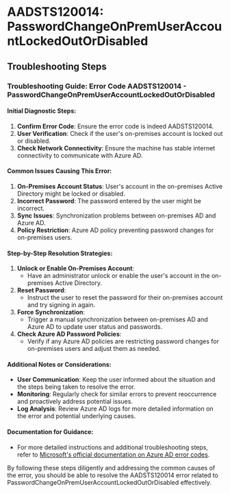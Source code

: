 
# AADSTS120014: PasswordChangeOnPremUserAccountLockedOutOrDisabled


## Troubleshooting Steps
### Troubleshooting Guide: Error Code AADSTS120014 - PasswordChangeOnPremUserAccountLockedOutOrDisabled

#### Initial Diagnostic Steps:
1. **Confirm Error Code**: Ensure the error code is indeed AADSTS120014.
2. **User Verification**: Check if the user's on-premises account is locked out or disabled.
3. **Check Network Connectivity**: Ensure the machine has stable internet connectivity to communicate with Azure AD.

#### Common Issues Causing This Error:
1. **On-Premises Account Status**: User's account in the on-premises Active Directory might be locked or disabled.
2. **Incorrect Password**: The password entered by the user might be incorrect.
3. **Sync Issues**: Synchronization problems between on-premises AD and Azure AD.
4. **Policy Restriction**: Azure AD policy preventing password changes for on-premises users.

#### Step-by-Step Resolution Strategies:
1. **Unlock or Enable On-Premises Account**:
   - Have an administrator unlock or enable the user's account in the on-premises Active Directory.
2. **Reset Password**:
   - Instruct the user to reset the password for their on-premises account and try signing in again.
3. **Force Synchronization**:
   - Trigger a manual synchronization between on-premises AD and Azure AD to update user status and passwords.
4. **Check Azure AD Password Policies**:
   - Verify if any Azure AD policies are restricting password changes for on-premises users and adjust them as needed.

#### Additional Notes or Considerations:
- **User Communication**: Keep the user informed about the situation and the steps being taken to resolve the error.
- **Monitoring**: Regularly check for similar errors to prevent reoccurrence and proactively address potential issues.
- **Log Analysis**: Review Azure AD logs for more detailed information on the error and potential underlying causes.

#### Documentation for Guidance:
- For more detailed instructions and additional troubleshooting steps, refer to [Microsoft's official documentation on Azure AD error codes](https://docs.microsoft.com/en-us/azure/active-directory/develop/reference-aadsts-error-codes).

By following these steps diligently and addressing the common causes of the error, you should be able to resolve the AADSTS120014 error related to PasswordChangeOnPremUserAccountLockedOutOrDisabled effectively.
